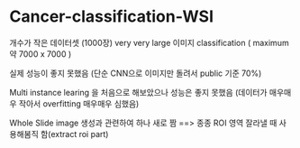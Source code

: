 # Cancer-classification-WSI

개수가 작은 데이터셋 (1000장) very very large 이미지 classification ( maximum 약 7000 x 7000 )

실제 성능이 좋지 못했음 (단순 CNN으로 이미지만 돌려서 public 기준 70%)

Multi instance learing 을 처음으로 해보았으나 성능은 좋지 못했음 (데이터가 매우매우 작아서 overfitting 매우매우 심했음)

Whole Slide image 생성과 관련하여 하나 새로 짬 ==> 종종 ROI 영역 잘라낼 때 사용해봄직 함(extract roi part)
